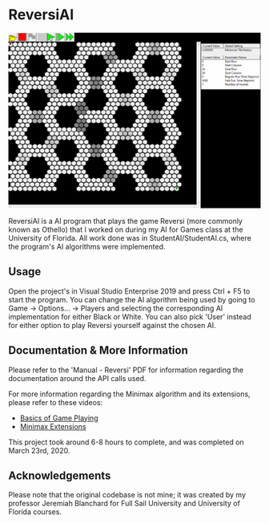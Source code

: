 # ReversiAI
![](https://github.com/jordansmithsgames/jordansmithsgames/blob/main/readmes/pathplanner/astar.gif)

ReversiAI is a AI program that plays the game Reversi (more commonly known as Othello) that I worked on during my AI for Games class at the University of Florida. All work done was in StudentAI/StudentAI.cs, where the program's AI algorithms were implemented.

## Usage
Open the project's in Visual Studio Enterprise 2019 and press Ctrl + F5 to start the program. You can change the AI algorithm being used by going to Game -> Options... -> Players and selecting the corresponding AI implementation for either Black or White. You can also pick 'User' instead for either option to play Reversi yourself against the chosen AI.

## Documentation & More Information
Please refer to the 'Manual - Reversi' PDF for information regarding the documentation around the API calls used.

For more information regarding the Minimax algorithm and its extensions, please refer to these videos:
- [Basics of Game Playing](https://www.youtube.com/watch?v=zfBhR6ULN4w)
- [Minimax Extensions](https://www.youtube.com/watch?v=DvlmTWS4vWk)

This project took around 6-8 hours to complete, and was completed on March 23rd, 2020.

## Acknowledgements
Please note that the original codebase is not mine; it was created by my professor Jeremiah Blanchard for Full Sail University and University of Florida courses.
